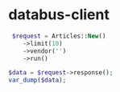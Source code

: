 # databus-client

```php
 $request = Articles::New()
    ->limit(10)
    ->vendor('')
    ->run()

$data = $request->response();
var_dump($data);
```

